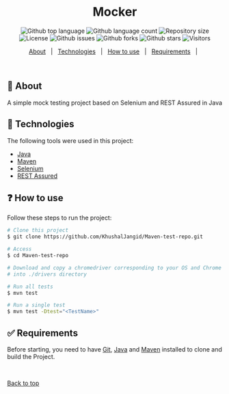 <h1 align="center">Mocker</h1>

<p align="center">
  <img alt="Github top language" src="https://img.shields.io/github/languages/top/KhushalJangid/Maven-test-repo?color=56BEB8">

  <img alt="Github language count" src="https://img.shields.io/github/languages/count/KhushalJangid/Maven-test-repo?color=56BEB8">

  <img alt="Repository size" src="https://img.shields.io/github/repo-size/KhushalJangid/Maven-test-repo?color=56BEB8">

  <img alt="License" src="https://img.shields.io/github/license/KhushalJangid/Maven-test-repo?color=56BEB8">

  <img alt="Github issues" src="https://img.shields.io/github/issues/KhushalJangid/Maven-test-repo?color=56BEB8" />

  <img alt="Github forks" src="https://img.shields.io/github/forks/KhushalJangid/Maven-test-repo?color=56BEB8" />

  <img alt="Github stars" src="https://img.shields.io/github/stars/KhushalJangid/Maven-test-repo?color=56BEB8" />

  <img alt="Visitors" src="https://visitor-badge.laobi.icu/badge?page_id=khushaljangid/Maven-test-repo&format=true">
</p>

<p align="center">
  <a href="#dart-about">About</a> &#xa0; | &#xa0; 
  <a href="#rocket-technologies">Technologies</a> &#xa0; | &#xa0;
  <a href="#question-how-to-use">How to use</a> &#xa0; | &#xa0;
  <a href="#white_check_mark-requirements">Requirements</a> &#xa0; | &#xa0;
</p>

<br>

## :dart: About

A simple mock testing project based on Selenium and REST Assured in Java

## :rocket: Technologies

The following tools were used in this project:

- [Java](https://www.java.com/en/)
- [Maven](https://maven.apache.org/)
- [Selenium](https://www.selenium.dev/)
- [REST Assured](https://rest-assured.io/)

## :question: How to use

Follow these steps to run the project:

```bash
# Clone this project
$ git clone https://github.com/KhushalJangid/Maven-test-repo.git

# Access
$ cd Maven-test-repo

# Download and copy a chromedriver corresponding to your OS and Chrome version,
# into ./drivers directory

# Run all tests
$ mvn test

# Run a single test
$ mvn test -Dtest="<TestName>"

```

## :white_check_mark: Requirements

Before starting, you need to have [Git](https://git-scm.com), [Java](https://www.java.com/en/) and [Maven](https://maven.apache.org/) installed to clone and build the Project.

&#xa0;

<a href="#top">Back to top</a>
